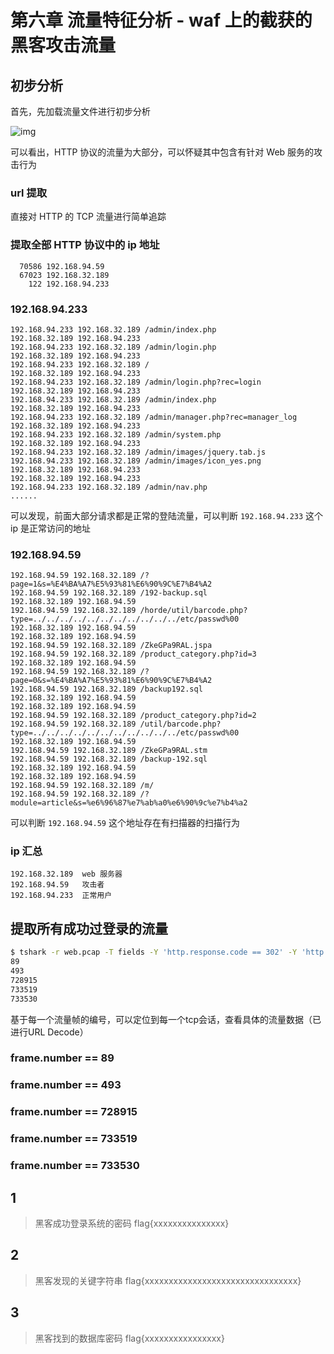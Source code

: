 # 第六章 流量特征分析 - waf 上的截获的黑客攻击流量

## 初步分析

首先，先加载流量文件进行初步分析

![img](img/image_20240505-090502.png)

可以看出，HTTP 协议的流量为大部分，可以怀疑其中包含有针对 Web 服务的攻击行为

### url 提取

直接对 HTTP 的 TCP 流量进行简单追踪

### 提取全部 HTTP 协议中的 ip 地址

```plaintext title="tshark -r web.pcap -T fields -Y 'http' -e ip.src | sort | uniq -c | sort -nr"
  70586 192.168.94.59
  67023 192.168.32.189
    122 192.168.94.233
```

### 192.168.94.233

```plaintext title="tshark -r web.pcap -T fields -Y'http'-e ip.src -e ip.dst -e'http.request.uri'| sed'/^\s*$/d'"
192.168.94.233 192.168.32.189 /admin/index.php
192.168.32.189 192.168.94.233
192.168.94.233 192.168.32.189 /admin/login.php
192.168.32.189 192.168.94.233
192.168.94.233 192.168.32.189 /
192.168.32.189 192.168.94.233
192.168.94.233 192.168.32.189 /admin/login.php?rec=login
192.168.32.189 192.168.94.233
192.168.94.233 192.168.32.189 /admin/index.php
192.168.32.189 192.168.94.233
192.168.94.233 192.168.32.189 /admin/manager.php?rec=manager_log
192.168.32.189 192.168.94.233
192.168.94.233 192.168.32.189 /admin/system.php
192.168.32.189 192.168.94.233
192.168.94.233 192.168.32.189 /admin/images/jquery.tab.js
192.168.94.233 192.168.32.189 /admin/images/icon_yes.png
192.168.32.189 192.168.94.233
192.168.32.189 192.168.94.233
192.168.94.233 192.168.32.189 /admin/nav.php
......
```

可以发现，前面大部分请求都是正常的登陆流量，可以判断 `192.168.94.233` 这个 ip 是正常访问的地址

### 192.168.94.59

```plaintext
192.168.94.59 192.168.32.189 /?page=1&s=%E4%BA%A7%E5%93%81%E6%90%9C%E7%B4%A2
192.168.94.59 192.168.32.189 /192-backup.sql
192.168.32.189 192.168.94.59
192.168.94.59 192.168.32.189 /horde/util/barcode.php?type=../../../../../../../../../../../etc/passwd%00
192.168.32.189 192.168.94.59
192.168.32.189 192.168.94.59
192.168.94.59 192.168.32.189 /ZkeGPa9RAL.jspa
192.168.94.59 192.168.32.189 /product_category.php?id=3
192.168.32.189 192.168.94.59
192.168.94.59 192.168.32.189 /?page=0&s=%E4%BA%A7%E5%93%81%E6%90%9C%E7%B4%A2
192.168.94.59 192.168.32.189 /backup192.sql
192.168.32.189 192.168.94.59
192.168.32.189 192.168.94.59
192.168.94.59 192.168.32.189 /product_category.php?id=2
192.168.94.59 192.168.32.189 /util/barcode.php?type=../../../../../../../../../../../etc/passwd%00
192.168.32.189 192.168.94.59
192.168.94.59 192.168.32.189 /ZkeGPa9RAL.stm
192.168.94.59 192.168.32.189 /backup-192.sql
192.168.32.189 192.168.94.59
192.168.32.189 192.168.94.59
192.168.94.59 192.168.32.189 /m/
192.168.94.59 192.168.32.189 /?module=article&s=%e6%96%87%e7%ab%a0%e6%90%9c%e7%b4%a2
```

可以判断 `192.168.94.59` 这个地址存在有扫描器的扫描行为

### ip 汇总

```plaintext
192.168.32.189  web 服务器
192.168.94.59   攻击者
192.168.94.233  正常用户
```

## 提取所有成功过登录的流量

```bash
$ tshark -r web.pcap -T fields -Y 'http.response.code == 302' -Y 'http.location == "http://192.168.32.189/admin/index.php"' -e frame.number | sed '/^\s*$/d'
89
493
728915
733519
733530
```

基于每一个流量帧的编号，可以定位到每一个tcp会话，查看具体的流量数据（已进行URL Decode）

### frame.number == 89

### frame.number == 493

### frame.number == 728915

### frame.number == 733519

### frame.number == 733530

## 1

> 黑客成功登录系统的密码 flag\{xxxxxxxxxxxxxxx\}

## 2

> 黑客发现的关键字符串 flag\{xxxxxxxxxxxxxxxxxxxxxxxxxxxxxxxx\}

## 3

> 黑客找到的数据库密码 flag\{xxxxxxxxxxxxxxxx\}
